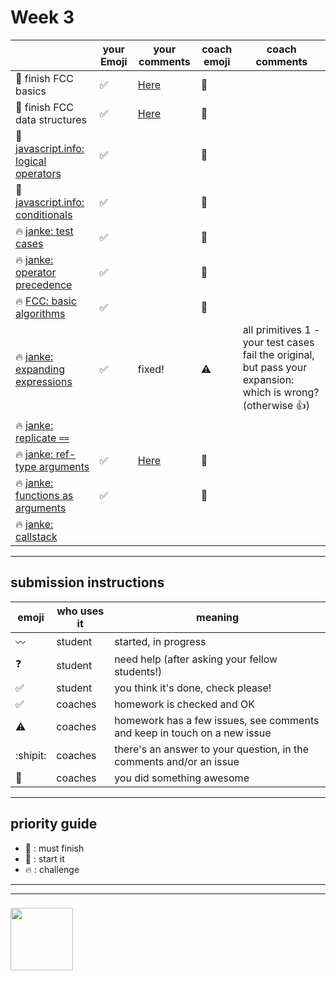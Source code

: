 # Week 3

|  | your Emoji | your comments | coach emoji | coach comments |
| --- | --- | --- | --- | --- |
| :seedling: finish FCC basics |:white_check_mark: |[Here](https://github.com/Berihugebre/javascript-1-homework/blob/master/week-2/fcc-basic-js-pt-2.md) | :green_heart: | |
| :seedling: finish FCC data structures |:white_check_mark: |[Here](https://github.com/Berihugebre/javascript-1-homework/blob/master/week-2/fcc-data-structures.md) | :green_heart: | |
| :dash: [javascript.info: logical operators](./jsinfo-logical-operators.md) | :white_check_mark:| | :green_heart: | |
| :dash: [javascript.info: conditionals](./jsinfo-conditionals.md) |:white_check_mark: | | :green_heart: | |
| :fire: [janke: test cases](./jl-test-cases.md) |:white_check_mark: | | :green_heart: | |
| :fire: [janke: operator precedence](./jl-operator-precedence.md) |:white_check_mark: | | :green_heart: | |
| :fire: [FCC: basic algorithms](./fcc-basic-algorithms.md) | :white_check_mark:| | :green_heart: | |
| :fire: [janke: expanding expressions](./jl-expanding-expressions.md) |:white_check_mark: |fixed! | :warning: | all primitives 1 - your test cases fail the original, but pass your expansion: which is wrong? (otherwise :+1:)  |
| :fire: [janke: replicate ```==```](./jl-replicate-loose-equality.md) | | | | |
| :fire: [janke: ref-type arguments](./jl-reference-type-arguments.md) |:white_check_mark: |[Here](https://github.com/Berihugebre/javascript-1-homework/blob/master/week-2/jl-functions-ref-type-args.md) | :green_heart: | |
| :fire: [janke: functions as arguments](./jl-functions-as-arguments.md) |:white_check_mark:  | | :green_heart: | |
| :fire: [janke: callstack](./jl-callstack.md) | | | | |





---


## submission instructions

| emoji | who uses it | meaning |
| --- | --- | --- |
|  :wavy_dash: | student | started, in progress  | 
| :question: | student | need help (after asking your fellow students!) | 
| :white_check_mark: | student | you think it's done, check please! | 
| :white_check_mark: | coaches | homework is checked and OK |
| :warning: | coaches | homework has a few issues, see comments and keep in touch on a new issue |
| :shipit: | coaches | there's an answer to your question, in the comments and/or an issue  | 
| :star2: | coaches | you did something awesome |

---

## priority guide

* :seedling: : must finish
* :dash: : start it
* :fire: : challenge

___
___
### <a href="https://hackyourfuture.be" target="_blank"><img src="https://pbs.twimg.com/profile_images/984474625009741824/Bs_qKx6-_400x400.jpg" width="100" height="100"></img></a>
